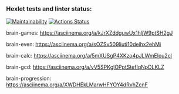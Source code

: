 ### Hexlet tests and linter status:
[![Maintainability](https://api.codeclimate.com/v1/badges/a7f093db8571a8cbb37b/maintainability)](https://codeclimate.com/github/mouzilo/python-project-49/maintainability)
[![Actions Status](https://github.com/mouzilo/python-project-49/workflows/hexlet-check/badge.svg)](https://github.com/mouzilo/python-project-49/actions)

brain-games: https://asciinema.org/a/kJrXZddguwUx1hljW9ptSH2gJ

brain-even: https://asciinema.org/a/sOZSv509liuti10deihx2ehMi

brain-calc: https://asciinema.org/a/5mXUSgP4XKzo4pJLWmElou2cl

brain-gcd: https://asciinema.org/a/vV5SPKglOPptStefIqNpDLKLZ

brain-progression: https://asciinema.org/a/XWDHEkLMarwHFYOY4dRvhZcnF